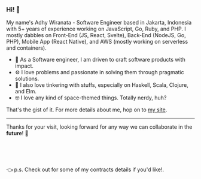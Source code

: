 ### Hi! 🚀

My name's Adhy Wiranata - Software Engineer based in Jakarta, Indonesia with 5+ years of experience working on JavaScript, Go, Ruby, and PHP. I mostly dabbles on Front-End (JS, React, Svelte), Back-End (NodeJS, Go, PHP), Mobile App (React Native), and AWS (mostly working on serverless and containers).

- 🌱 As a Software engineer, I am driven to craft software products with impact.
- ⚙️ I love problems and passionate in solving them through pragmatic solutions.
- 🔭 I also love tinkering with stuffs, especially on Haskell, Scala, Clojure, and Elm.
- 🤓 I love any kind of space-themed things. Totally nerdy, huh? 

That's the gist of it. For more details about me, hop on to [my site](https://adhywiranata.com).

---

Thanks for your visit, looking forward for any way we can collaborate in the __future__! 🚀

<br />
<br />
<br />

👈 p.s. Check out for some of my contracts details if you'd like!.
